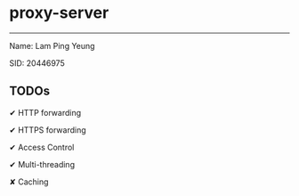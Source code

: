 # proxy-server
---
Name: Lam Ping Yeung

SID: 20446975

TODOs
---
✔︎ HTTP forwarding

✔︎ HTTPS forwarding

✔︎ Access Control

✔︎ Multi-threading

✘ Caching
